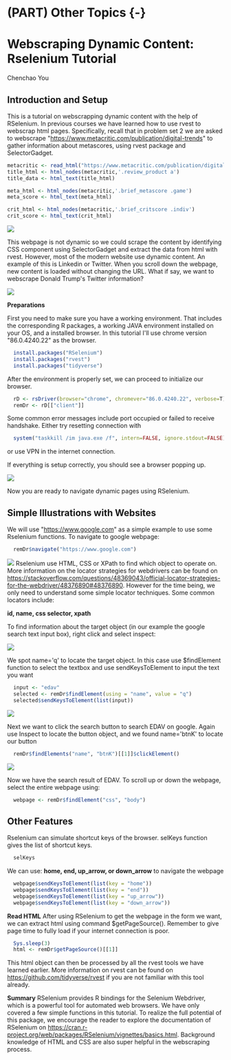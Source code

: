 # (PART) Other Topics {-}

# Webscraping Dynamic Content: Rselenium Tutorial

Chenchao You





## Introduction and Setup
This is a tutorial on webscrapping dynamic content with the help of RSelenium. In previous courses we have learned how to use rvest to webscrap html pages. Specifically, recall that in problem set 2 we are asked to webscrape "https://www.metacritic.com/publication/digital-trends" to gather information about metascores, using rvest package and SelectorGadget.


```r
metacritic <- read_html("https://www.metacritic.com/publication/digital-trends")
title_html <- html_nodes(metacritic,'.review_product a')
title_data <- html_text(title_html)

meta_html <- html_nodes(metacritic,'.brief_metascore .game')
meta_score <- html_text(meta_html)

crit_html <- html_nodes(metacritic,'.brief_critscore .indiv')
crit_score <- html_text(crit_html)
```
![](./resources/rselenium_tutorial/Pagebutton.png)

This webpage is not dynamic so we could scrape the content by identifying CSS component using SelectorGadget and extract the data from html with rvest. However, most of the modern website use dynamic content. An example of this is Linkedin or Twitter. When you scroll down the webpage, new content is loaded without changing the URL. What if say, we want to webscrape Donald Trump's Twitter information?

![](./resources/rselenium_tutorial/Linkedin.png)


**Preparations**

First you need to make sure you have a working environment. That includes the corresponding R packages, a working JAVA environment installed on your OS, and a installed browser. In this tutorial I'll use chrome version "86.0.4240.22" as the browser.


```r
  install.packages("RSelenium")
  install.packages("rvest")
  install.packages("tidyverse")
```

After the environment is properly set, we can proceed to initialize our browser.

```r
  rD <- rsDriver(browser="chrome", chromever="86.0.4240.22", verbose=T)
  remDr <- rD[["client"]]
```

Some common error messages include port occupied or failed to receive handshake. Either try resetting connection with 

```r
  system("taskkill /im java.exe /f", intern=FALSE, ignore.stdout=FALSE)
```

or use VPN in the internet connection.

If everything is setup correctly, you should see a browser popping up.

![](./resources/rselenium_tutorial/Initial.png)

Now you are ready to navigate dynamic pages using RSelenium.

## Simple Illustrations with Websites

We will use "https://www.google.com" as a simple example to use some Rselenium functions. To navigate to google webpage:

```r
  remDr$navigate("https://www.google.com")
```
![](./resources/rselenium_tutorial/Google.png)
Rselenium use HTML, CSS or XPath to find which object to operate on. More information on the locator strategies for webdrivers can be found on https://stackoverflow.com/questions/48369043/official-locator-strategies-for-the-webdriver/48376890#48376890. However for the time being, we only need to understand some simple locator techniques. Some common locators include:

**id, name, css selector, xpath**

To find information about the target object (in our example the google search text input box), right click and select inspect:

![](./resources/rselenium_tutorial/Inspect.png)

We spot name='q' to locate the target object. In this case use $findElement function to select the textbox and use sendKeysToElement to input the text you want

```r
  input <- "edav"
  selected <- remDr$findElement(using = "name", value = "q")
  selected$sendKeysToElement(list(input))
```

![](./resources/rselenium_tutorial/Select.png)

Next we want to click the search button to search EDAV on google. Again use Inspect to locate the button object, and we found name='btnK' to locate our button

```r
  remDr$findElements("name", "btnK")[[1]]$clickElement()
```
![](./resources/rselenium_tutorial/EDAV.png)

Now we have the search result of EDAV. To scroll up or down the webpage, select the entire webpage using:


```r
  webpage <- remDr$findElement("css", "body")
```

## Other Features
Rselenium can simulate shortcut keys of the browser. selKeys function gives the list of shortcut keys.


```r
  selKeys
```

We can use: **home, end, up_arrow, or down_arrow** to navigate the webpage


```r
  webpage$sendKeysToElement(list(key = "home"))
  webpage$sendKeysToElement(list(key = "end"))
  webpage$sendKeysToElement(list(key = "up_arrow"))
  webpage$sendKeysToElement(list(key = "down_arrow"))
```

**Read HTML**
After using RSelenium to get the webpage in the form we want, we can extract html using command $getPageSource(). Remember to give page time to fully load if your internet connection is poor.


```r
  Sys.sleep(3)
  html <- remDr$getPageSource()[[1]]
```

This html object can then be processed by all the rvest tools we have learned earlier. More information on rvest can be found on https://github.com/tidyverse/rvest if you are not familiar with this tool already.

**Summary**
RSelenium provides R bindings for the Selenium Webdriver, which is a powerful tool for automated web browsers. We have only covered a few simple functions in this tutorial. To realize the full potential of this package, we encourage the reader to explore the documentation of RSelenium on https://cran.r-project.org/web/packages/RSelenium/vignettes/basics.html. Background knowledge of HTML and CSS are also super helpful in the webscraping process.
